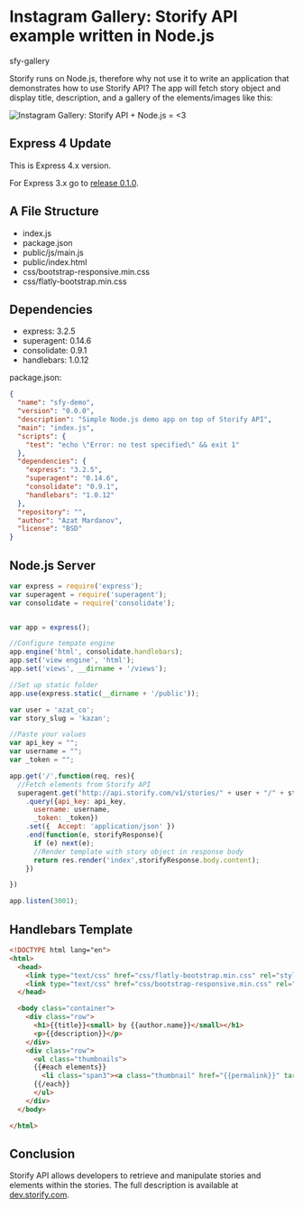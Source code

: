 

# Instagram Gallery: Storify API example written in Node.js

sfy-gallery

Storify runs on Node.js, therefore why not use it to write an application that demonstrates how to use Storify API? The app will fetch story object and display title, description, and a gallery of the elements/images like this:

![Instagram Gallery: Storify API + Node.js = <3 ](http://f.cl.ly/items/373q1v3u3Y3d3P1w1e0t/Screen%20Shot%202013-06-03%20at%2010.23.48%20AM.png)


## Express 4 Update

This is Express 4.x version.

For Express 3.x go to [release 0.1.0](https://github.com/azat-co/sfy-gallery/releases/tag/v0.1.0).

## A File Structure

- index.js
- package.json
- public/js/main.js
- public/index.html
- css/bootstrap-responsive.min.css
- css/flatly-bootstrap.min.css

## Dependencies

* express: 3.2.5
* superagent: 0.14.6
* consolidate: 0.9.1
* handlebars: 1.0.12

package.json:

```json
{
  "name": "sfy-demo",
  "version": "0.0.0",
  "description": "Simple Node.js demo app on top of Storify API",
  "main": "index.js",
  "scripts": {
    "test": "echo \"Error: no test specified\" && exit 1"
  },
  "dependencies": {
    "express": "3.2.5",
    "superagent": "0.14.6",
    "consolidate": "0.9.1",
    "handlebars": "1.0.12"
  },
  "repository": "",
  "author": "Azat Mardanov",
  "license": "BSD"
}

```
## Node.js Server

```javascript
var express = require('express');
var superagent = require('superagent');
var consolidate = require('consolidate');


var app = express();

//Configure tempate engine
app.engine('html', consolidate.handlebars);
app.set('view engine', 'html');
app.set('views', __dirname + '/views');

//Set up static folder
app.use(express.static(__dirname + '/public'));

var user = 'azat_co';
var story_slug = 'kazan';

//Paste your values
var api_key = "";
var username = "";
var _token = "";

app.get('/',function(req, res){
  //Fetch elements from Storify API
  superagent.get("http://api.storify.com/v1/stories/" + user + "/" + story_slug)
    .query({api_key: api_key,
      username: username,
      _token: _token})
    .set({  Accept: 'application/json' })
    .end(function(e, storifyResponse){
      if (e) next(e);
      //Render template with story object in response body
      return res.render('index',storifyResponse.body.content);
    })

})

app.listen(3001);
```

## Handlebars Template

```html
<!DOCTYPE html lang="en">
<html>
  <head>
    <link type="text/css" href="css/flatly-bootstrap.min.css" rel="stylesheet" />
    <link type="text/css" href="css/bootstrap-responsive.min.css" rel="stylesheet"/>
  </head>

  <body class="container">
    <div class="row">
      <h1>{{title}}<small> by {{author.name}}</small></h1>
      <p>{{description}}</p>
    </div>
    <div class="row">
      <ul class="thumbnails">
      {{#each elements}}
        <li class="span3"><a class="thumbnail" href="{{permalink}}" target="_blank"><img src="{{data.image.src}}" title="{{data.image.caption}}" /></a></li>
      {{/each}}
      </ul>
    </div>
  </body>

</html>
```
## Conclusion

Storify API allows developers to retrieve and manipulate stories and elements within the stories. The full description is available at [dev.storify.com](http://dev.storify.com).
